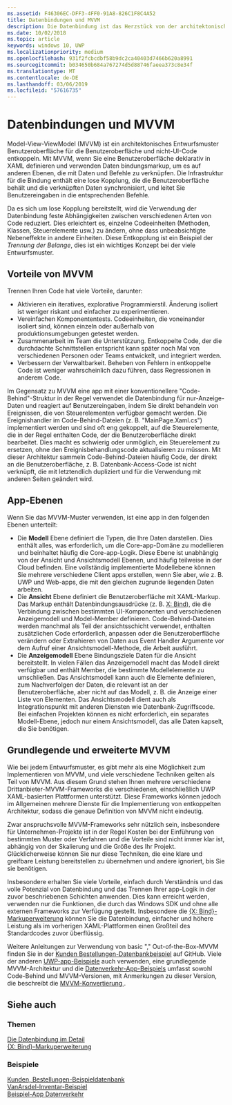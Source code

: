 ```yaml
---
ms.assetid: F46306EC-DFF3-4FF0-91A8-826C1F8C4A52
title: Datenbindungen und MVVM
description: Die Datenbindung ist das Herzstück von der architektonisches Entwurfsmuster von Model-View-ViewModel (MVVM)-Benutzeroberfläche und losen Kopplung zwischen Benutzeroberfläche und nicht-UI-Code ermöglicht.
ms.date: 10/02/2018
ms.topic: article
keywords: windows 10, UWP
ms.localizationpriority: medium
ms.openlocfilehash: 931f2fcbcdbf58b9dc2ca40403d7466b620a8991
ms.sourcegitcommit: b034650b684a767274d5d88746faeea373c8e34f
ms.translationtype: MT
ms.contentlocale: de-DE
ms.lasthandoff: 03/06/2019
ms.locfileid: "57616735"
---
```

# <a name="data-binding-and-mvvm"></a>Datenbindungen und MVVM

Model-View-ViewModel (MVVM) ist ein architektonisches Entwurfsmuster Benutzeroberfläche für die Benutzeroberfläche und nicht-UI-Code entkoppeln. Mit MVVM, wenn Sie eine Benutzeroberfläche deklarativ in XAML definieren und verwenden Daten bindungsmarkup, um es auf anderen Ebenen, die mit Daten und Befehle zu verknüpfen. Die Infrastruktur für die Bindung enthält eine lose Kopplung, die die Benutzeroberfläche behält und die verknüpften Daten synchronisiert, und leitet Sie Benutzereingaben in die entsprechenden Befehle. 

Da es sich um lose Kopplung bereitstellt, wird die Verwendung der Datenbindung feste Abhängigkeiten zwischen verschiedenen Arten von Code reduziert. Dies erleichtert es, einzelne Codeeinheiten (Methoden, Klassen, Steuerelemente usw.) zu ändern, ohne dass unbeabsichtigte Nebeneffekte in andere Einheiten. Diese Entkopplung ist ein Beispiel der *Trennung der Belange*, dies ist ein wichtiges Konzept bei der viele Entwurfsmuster. 

## <a name="benefits-of-mvvm"></a>Vorteile von MVVM

Trennen Ihren Code hat viele Vorteile, darunter:

* Aktivieren ein iteratives, explorative Programmierstil. Änderung isoliert ist weniger riskant und einfacher zu experimentieren.
* Vereinfachen Komponententests. Codeeinheiten, die voneinander isoliert sind, können einzeln oder außerhalb von produktionsumgebungen getestet werden.
* Zusammenarbeit im Team die Unterstützung. Entkoppelte Code, der die durchdachte Schnittstellen entspricht kann später noch Mal von verschiedenen Personen oder Teams entwickelt, und integriert werden.
* Verbessern der Verwaltbarkeit. Beheben von Fehlern in entkoppelte Code ist weniger wahrscheinlich dazu führen, dass Regressionen in anderem Code.

Im Gegensatz zu MVVM eine app mit einer konventionellere "Code-Behind"-Struktur in der Regel verwendet die Datenbindung für nur-Anzeige-Daten und reagiert auf Benutzereingaben, indem Sie direkt behandeln von Ereignissen, die von Steuerelementen verfügbar gemacht werden. Die Ereignishandler im Code-Behind-Dateien (z. B. "MainPage.Xaml.cs") implementiert werden und sind oft eng gekoppelt, auf die Steuerelemente, die in der Regel enthalten Code, der die Benutzeroberfläche direkt bearbeitet. Dies macht es schwierig oder unmöglich, ein Steuerelement zu ersetzen, ohne den Ereignisbehandlungscode aktualisieren zu müssen. Mit dieser Architektur sammeln Code-Behind-Dateien häufig Code, der direkt an die Benutzeroberfläche, z. B. Datenbank-Access-Code ist nicht verknüpft, die mit letztendlich dupliziert und für die Verwendung mit anderen Seiten geändert wird.

## <a name="app-layers"></a>App-Ebenen

Wenn Sie das MVVM-Muster verwenden, ist eine app in den folgenden Ebenen unterteilt:

* Die **Modell** Ebene definiert die Typen, die Ihre Daten darstellen. Dies enthält alles, was erforderlich, um die Core-app-Domäne zu modellieren und beinhaltet häufig die Core-app-Logik. Diese Ebene ist unabhängig von der Ansicht und Ansichtsmodell Ebenen, und häufig teilweise in der Cloud befinden. Eine vollständig implementierte Modellebene können Sie mehrere verschiedene Client apps erstellen, wenn Sie aber, wie z. B. UWP und Web-apps, die mit den gleichen zugrunde liegenden Daten arbeiten.
* Die **Ansicht** Ebene definiert die Benutzeroberfläche mit XAML-Markup. Das Markup enthält Datenbindungsausdrücke (z. B. [X: Bind](https://docs.microsoft.com/windows/uwp/xaml-platform/x-bind-markup-extension)), die die Verbindung zwischen bestimmten UI-Komponenten und verschiedenen Anzeigemodell und Model-Member definieren. Code-Behind-Dateien werden manchmal als Teil der ansichtsschicht verwendet, enthalten zusätzlichen Code erforderlich, anpassen oder die Benutzeroberfläche verändern oder Extrahieren von Daten aus Event Handler Argumente vor dem Aufruf einer Ansichtsmodell-Methode, die Arbeit ausführt. 
* Die **Anzeigemodell** Ebene Bindungsziele Daten für die Ansicht bereitstellt. In vielen Fällen das Anzeigemodell macht das Modell direkt verfügbar und enthält Member, die bestimmte Modellelemente zu umschließen. Das Ansichtsmodell kann auch die Elemente definieren, zum Nachverfolgen der Daten, die relevant ist an der Benutzeroberfläche, aber nicht auf das Modell, z. B. die Anzeige einer Liste von Elementen. Das Ansichtsmodell dient auch als Integrationspunkt mit anderen Diensten wie Datenbank-Zugriffscode. Bei einfachen Projekten können es nicht erforderlich, ein separates Modell-Ebene, jedoch nur einem Ansichtsmodell, das alle Daten kapselt, die Sie benötigen. 

## <a name="basic-and-advanced-mvvm"></a>Grundlegende und erweiterte MVVM

Wie bei jedem Entwurfsmuster, es gibt mehr als eine Möglichkeit zum Implementieren von MVVM, und viele verschiedene Techniken gelten als Teil von MVVM. Aus diesem Grund stehen Ihnen mehrere verschiedene Drittanbieter-MVVM-Frameworks die verschiedenen, einschließlich UWP XAML-basierten Plattformen unterstützt. Diese Frameworks können jedoch im Allgemeinen mehrere Dienste für die Implementierung von entkoppelten Architektur, sodass die genaue Definition von MVVM nicht eindeutig. 

Zwar anspruchsvolle MVVM-Frameworks sehr nützlich sein, insbesondere für Unternehmen-Projekte ist in der Regel Kosten bei der Einführung von bestimmten Muster oder Verfahren und die Vorteile sind nicht immer klar ist, abhängig von der Skalierung und die Größe des Ihr Projekt. Glücklicherweise können Sie nur diese Techniken, die eine klare und greifbare Leistung bereitstellen zu übernehmen und andere ignoriert, bis Sie sie benötigen. 

Insbesondere erhalten Sie viele Vorteile, einfach durch Verständnis und das volle Potenzial von Datenbindung und das Trennen Ihrer app-Logik in der zuvor beschriebenen Schichten anwenden. Dies kann erreicht werden, verwenden nur die Funktionen, die durch das Windows SDK und ohne alle externen Frameworks zur Verfügung gestellt. Insbesondere die [{X: Bind}-Markuperweiterung](https://docs.microsoft.com/windows/uwp/xaml-platform/x-bind-markup-extension) können Sie die Datenbindung, einfacher und höhere Leistung als im vorherigen XAML-Plattformen einen Großteil des Standardcodes zuvor überflüssig.

Weitere Anleitungen zur Verwendung von basic "," Out-of-the-Box-MVVM finden Sie in der [Kunden Bestellungen-Datenbankbeispiel](https://github.com/Microsoft/Windows-appsample-customers-orders-database) auf GitHub. Viele der anderen [UWP-app-Beispiele](https://github.com/Microsoft?q=windows-appsample
) auch verwenden, eine grundlegende MVVM-Architektur und die [Datenverkehr-App-Beispiels](https://github.com/Microsoft/Windows-appsample-trafficapp) umfasst sowohl Code-Behind und MVVM-Versionen, mit Anmerkungen zu dieser Version, die beschreibt die [MVVM-Konvertierung ](https://github.com/Microsoft/Windows-appsample-trafficapp/blob/MVVM/MVVM.md). 

## <a name="see-also"></a>Siehe auch

### <a name="topics"></a>Themen

[Die Datenbindung im Detail](https://docs.microsoft.com/windows/uwp/data-binding/data-binding-in-depth)  
[{X: Bind}-Markuperweiterung](https://docs.microsoft.com/windows/uwp/xaml-platform/x-bind-markup-extension)  

### <a name="samples"></a>Beispiele

[Kunden, Bestellungen-Beispieldatenbank](https://github.com/Microsoft/Windows-appsample-customers-orders-database)  
[VanArsdel-Inventar-Beispiel](https://github.com/Microsoft/InventorySample)  
[Beispiel-App Datenverkehr](https://github.com/Microsoft/Windows-appsample-trafficapp)  
